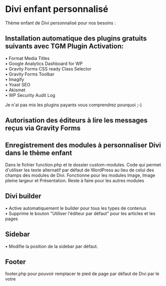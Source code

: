 # Divi enfant personnalisé
Thème enfant de Divi personnalisé pour nos besoins :

## Installation automatique des plugins gratuits suivants avec TGM Plugin Activation:
<p>• Format Media Titles<br>
• Google Analytics Dashboard for WP<br>
• Gravity Forms CSS ready Class Selector<br>
• Gravity Forms Toolbar<br>
• Imagify<br>
• Yoast SEO<br>
• Akismet<br>
• WP Security Audit Log</p>

<p>Je n'ai pas mis les plugins payants vous comprendrez pourquoi ;-)</p>

## Autorisation des éditeurs à lire les messages reçus via Gravity Forms

## Enregistrement des modules à personnaliser Divi dans le thème enfant
Dans le fichier function.php et le dossier custom-modules. Code qui permet d'utiliser les texte alternatif par défaut de WordPress au lieu de celui des champs des modules de Divi.
Fonctionne pour les modules Image, Image pleine largeur et Présentation. 
Reste à faire pour les autres modules

## Divi builder
• Active automatiquement le builder pour tous les types de contenus<br>
• Supprime le bouton "Utiliser l'éditeur par défaut" pour les articles et les pages

## Sidebar
• Modifie la position de la sidebar par défaut.

## Footer
footer.php pour pouvoir remplacer le pied de page par défaut de Divi par le votre

